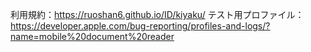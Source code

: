 利用規約：https://ruoshan6.github.io/ID/kiyaku/
テスト用プロファイル：https://developer.apple.com/bug-reporting/profiles-and-logs/?name=mobile%20document%20reader
